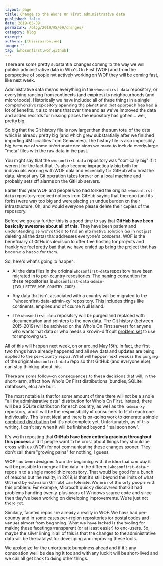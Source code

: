 ```yaml
---
layout: page
title: Change to the Who's On First administrative data
published: false
date: 2019-05-09
permalink: /blog/2019/05/09/changes/
category: blog
excerpt: 
authors: [thisisaaronland]
image: ""
tag: [whosonfirst,wof,github]
---
```


There are some pretty substantial changes coming to the way we will publish
administrative data in Who's On First (WOF) and from the perspective of people
not actively working on WOF they will be coming fast, like next week.

Administrative data means everything in the `whosonfirst-data` repository, or
everything ranging from continents (and empires) to neighbourhoods (and
microhoods). Historically we have included all of these things in a single
comprehensive repository spanning the planet and that approach has had a lot of
benefits. It also means that over time and as we've improved the data and added
records for missing places the repository has gotten... well, pretty
big.

So big that the Git history file is now larger than the sum total of the
data which is already pretty big (and which grew substantially after we finished
importing 4M localities from Geonames). The history file is also impossibly big
because of some unfortunate decisions we made to include overly-large "meta"
files with the raw data in the past.

You might say that the `whosonfirst-data` repository was "comically big" if it
weren't for the fact that it's also become impractically big both for
individuals working with WOF data and especially for GitHub who host the
data. Almost any Git operation takes forever on a local machine and probably
sets off alarms on the GitHub servers.

Earlier this year WOF and people who had forked the original `whosonfirst-data`
repository received notices from GitHub saying that the repo (and its forks) were
way too big and were placing an undue burden on their infrastructure. Oh,
and would everyone please delete their copies of the repository.

Before we go any further this is a good time to say that **GitHub have been
basically awesome about all of this**. They have been patient and understanding as
we've tried to find an alternative solution (as in not just deleting all the
data) that addresses everyone's concerns. WOF is the beneficiary of GitHub's
decision to offer free hosting for projects and frankly we feel pretty bad that
we have ended up being the project that has become a hassle for them.

So, here's what's going to happen:

* All the data files in the original `whosonfirst-data` repository have been
  migrated in to per-country repositories. The naming convention for these
  repositories is `whosonfirst-data-admin-{TWO_LETTER_WOF_COUNTRY_CODE}`.

* Any data that isn't associated with a country will be migrated to the
  ``whosonfirst-data-admin-xy` repository. This includes things like continents,
  empires and of course Null Island.

* The `whosonfirst-data` repository will be purged and replaced with
  documentation and pointers to the new data. The Git history (between
  2015-2019) will be archived on the Who's On First servers for anyone who wants
  that data or who needs a known-difficult [problem set](https://en.wikipedia.org/wiki/Problem_set) to use for improving
  Git.

All of this will happen next week, on or around May 15th. In fact, the first two
things have already happened and all new data and updates are being applied to
the per-country repos. What will happen next week is the purging of the original
`whosonfirst-data` repo so that GitHub (and everyone else) can stop thinking
about this.

There are some follow-on consequences to these decisions that will, in the
short-term, affect how Who's On First distributions (bundles, SQLite databases,
etc.) are built.

The most notable is that for some amount of time there will not be a single "all
the administrative data" distribution for Who's On First. Instead, there will be a
SQLite distribution for each country, as well as the `-admin-xy` repository, and
it will be the responsibility of consumers to fetch each one individually. This
is not ideal and there is [on-going work to generate a single combined
distribution](https://github.com/whosonfirst/go-whosonfirst-dist/compare/combined)
but it's not complete yet. Unfortunately, as of this writing, I can't say when it will be
finished beyond "real soon now".

It's worth repeating that **GitHub have been entirely gracious throughout this
process** and if people want to be cross about things they should be cross with us
(WOF) for not communicating these changes sooner. They don't call them "growing
pains" for nothing, I guess.

WOF has been designed from the beginning with the idea that _one day_ it will be
possible to merge all the data in the different `whosonfirst-data-*` repos in to
a single monolithic repository. That would be good for a bunch of reasons but
the reality, in 2019, is that it's still beyond the limits of what Git (and by
extension GitHub) can tolerate. We are not the only people with this
problem. For example, Microsoft quickly discovered that Git had problems
handling twenty-plus years of Windows source code and since then they've been working on
developing improvements. We're just not there yet.

Similarly, faceted repos are already a reality in WOF. We have had per-country
and in some cases per-region repositories for postal codes and venues almost
from beginning. What we
have lacked is the tooling for making these facetings transparent (or at least
easier) to end-users. So, maybe the silver lining in all of this is that the
changes to the administrative data will be the catalyst for developing and
improving these tools. 

We apologize for the unfortunate bumpiness ahead and if it's any consolation
we'll be dealing it too and with any luck it will be short-lived and we can all
get back to doing other things.

